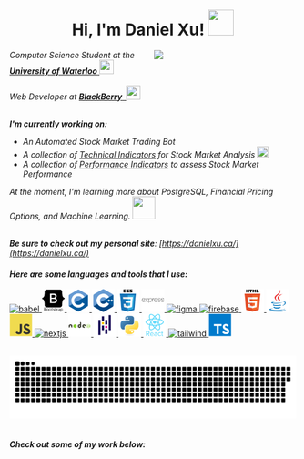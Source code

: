 <h1 align="center">Hi, I'm Daniel Xu! <img src="https://github.com/danielxu04/danielxu04/assets/106186118/a3fcde95-becd-42bb-bafe-dc96eba95161" width=45 height=45 ></img></h1>

<img src="https://github.com/danielxu04/danielxu04/assets/106186118/c91a0838-9c64-48bc-ad26-93d519e47418" align='right' width='250'></img>


<div><em>Computer Science Student at the <a href="https://uwaterloo.ca/future-students/programs/computer-science"><strong>University of Waterloo</strong> </a></em><img src="https://github.com/danielxu04/danielxu04/assets/106186118/0983846e-5840-4527-96e8-647cbe53b570" width=25 height=25></img></div><br />

<div><em>Web Developer at <a href="https://www.blackberry.com/us/en"><strong>BlackBerry</strong>&ensp;</a></em><img src="https://github.com/danielxu04/danielxu04/assets/106186118/f7405f25-c609-478f-bdff-ea8eea82425b" width=25 height=25></img></div><br />

<em>**I'm currently working on:**
- An Automated Stock Market Trading Bot
- A collection of <a href="https://github.com/danielxu04/technical-indicators">Technical Indicators</a> for Stock Market Analysis <img src="https://github.com/danielxu04/danielxu04/assets/106186118/2da67bfc-add2-4581-8cbe-67ecec31da17" width=20 height=20></img>
- A collection of <a href="https://github.com/danielxu04/performance-indicators">Performance Indicators</a> to assess Stock Market Performance
</em>

<div><em>At the moment, I'm learning more about PostgreSQL, Financial Pricing Options, and Machine Learning. </em><img src="https://github.com/danielxu04/danielxu04/assets/106186118/a96ccd6d-56b6-4191-abe1-0a3ec69caff5" width=40 height=40></img></div><br />

<em>**Be sure to check out my personal site**: [https://danielxu.ca/](https://danielxu.ca/)</em> &ensp;
<br />

<h4 align="left"><em>Here are some languages and tools that I use:</em></h4>
<p align="left"> <a href="https://babeljs.io/" target="_blank" rel="noreferrer"> <img src="https://www.vectorlogo.zone/logos/babeljs/babeljs-icon.svg" alt="babel" width="40" height="40"/> </a> <a href="https://getbootstrap.com" target="_blank" rel="noreferrer"> <img src="https://raw.githubusercontent.com/devicons/devicon/master/icons/bootstrap/bootstrap-plain-wordmark.svg" alt="bootstrap" width="40" height="40"/> </a> <a href="https://www.cprogramming.com/" target="_blank" rel="noreferrer"> <img src="https://raw.githubusercontent.com/devicons/devicon/master/icons/c/c-original.svg" alt="c" width="40" height="40"/> </a>  <a href="https://www.w3schools.com/cpp/" target="_blank" rel="noreferrer"> <img src="https://raw.githubusercontent.com/devicons/devicon/master/icons/cplusplus/cplusplus-original.svg" alt="cplusplus" width="40" height="40"/> </a> <a href="https://www.w3schools.com/css/" target="_blank" rel="noreferrer"> <img src="https://raw.githubusercontent.com/devicons/devicon/master/icons/css3/css3-original-wordmark.svg" alt="css3" width="40" height="40"/> </a> <a href="https://expressjs.com" target="_blank" rel="noreferrer"> <img src="https://raw.githubusercontent.com/devicons/devicon/master/icons/express/express-original-wordmark.svg" alt="express" width="40" height="40"/> </a> <a href="https://www.figma.com/" target="_blank" rel="noreferrer"> <img src="https://www.vectorlogo.zone/logos/figma/figma-icon.svg" alt="figma" width="40" height="40"/> </a> <a href="https://firebase.google.com/" target="_blank" rel="noreferrer"> <img src="https://www.vectorlogo.zone/logos/firebase/firebase-icon.svg" alt="firebase" width="40" height="40"/> </a> <a href="https://www.w3.org/html/" target="_blank" rel="noreferrer"> <img src="https://raw.githubusercontent.com/devicons/devicon/master/icons/html5/html5-original-wordmark.svg" alt="html5" width="40" height="40"/> </a> <a href="https://www.java.com" target="_blank" rel="noreferrer"> <img src="https://raw.githubusercontent.com/devicons/devicon/master/icons/java/java-original.svg" alt="java" width="40" height="40"/> </a> <a href="https://developer.mozilla.org/en-US/docs/Web/JavaScript" target="_blank" rel="noreferrer"> <img src="https://raw.githubusercontent.com/devicons/devicon/master/icons/javascript/javascript-original.svg" alt="javascript" width="40" height="40"/> </a> <a href="https://nextjs.org/" target="_blank" rel="noreferrer"> <img src="https://cdn.worldvectorlogo.com/logos/nextjs-2.svg" alt="nextjs" width="40" height="40"/> </a> <a href="https://nodejs.org" target="_blank" rel="noreferrer"> <img src="https://raw.githubusercontent.com/devicons/devicon/master/icons/nodejs/nodejs-original-wordmark.svg" alt="nodejs" width="40" height="40"/> </a> <a href="https://pandas.pydata.org/" target="_blank" rel="noreferrer"> <img src="https://raw.githubusercontent.com/devicons/devicon/2ae2a900d2f041da66e950e4d48052658d850630/icons/pandas/pandas-original.svg" alt="pandas" width="40" height="40"/> </a> <a href="https://www.python.org" target="_blank" rel="noreferrer"> <img src="https://raw.githubusercontent.com/devicons/devicon/master/icons/python/python-original.svg" alt="python" width="40" height="40"/> </a> <a href="https://reactjs.org/" target="_blank" rel="noreferrer"> <img src="https://raw.githubusercontent.com/devicons/devicon/master/icons/react/react-original-wordmark.svg" alt="react" width="40" height="40"/> </a> <a href="https://tailwindcss.com/" target="_blank" rel="noreferrer"> <img src="https://www.vectorlogo.zone/logos/tailwindcss/tailwindcss-icon.svg" alt="tailwind" width="40" height="40"/> </a> <a href="https://www.typescriptlang.org/" target="_blank" rel="noreferrer"> <img src="https://raw.githubusercontent.com/devicons/devicon/master/icons/typescript/typescript-original.svg" alt="typescript" width="40" height="40"/> </a> </p>
<br />
<a href=#><img src="contributions.svg"></a>
<br /><br /><br />
<em><strong>Check out some of my work below:</strong></em>
